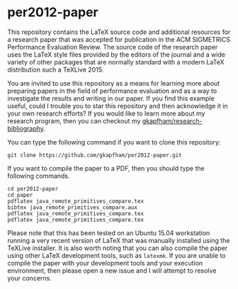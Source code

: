 # per2012-paper

This repository contains the LaTeX source code and additional resources for a research paper that was accepted for
publication in the ACM SIGMETRICS Performance Evaluation Review. The source code of the research paper uses the LaTeX
style files provided by the editors of the journal and a wide variety of other packages that are normally standard with
a modern LaTeX distribution such a TeXLive 2015.

You are invited to use this repository as a means for learning more about preparing papers in the field of performance
evaluation and as a way to investigate the results and writing in our paper. If you find this example useful, could I
trouble you to star this repository and then acknowledge it in your own research efforts? If you would like to learn
more about my research program, then you can checkout my
[gkapfham/research-bibliography](https://github.com/gkapfham/research-bibliography).

You can type the following command if you want to clone this repository:

```shell
git clone https://github.com/gkapfham/per2012-paper.git
```

If you want to compile the paper to a PDF, then you should type the following commands.

```shell
cd per2012-paper
cd paper
pdflatex java_remote_primitives_compare.tex
bibtex java_remote_primitives_compare.aux
pdflatex java_remote_primitives_compare.tex
pdflatex java_remote_primitives_compare.tex
```

Please note that this has been tested on an Ubuntu 15.04 workstation running a very recent version of LaTeX that was
manually installed using the TeXLive installer.  It is also worth noting that you can also compile the paper using other
LaTeX development tools, such as `latexmk`.  If you are unable to compile the paper with your development tools and your
execution environment, then please open a new issue and I will attempt to resolve your concerns.
